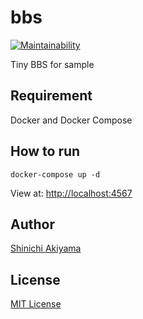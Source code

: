 bbs
===

[![Maintainability](https://api.codeclimate.com/v1/badges/b2c0cb73d156108f7d38/maintainability)](https://codeclimate.com/github/shakiyam/bbs/maintainability)

Tiny BBS for sample

Requirement
-----------

Docker and Docker Compose

How to run
----------

```console
docker-compose up -d
```

View at: <http://localhost:4567>

Author
------

[Shinichi Akiyama](https://github.com/shakiyam)

License
-------

[MIT License](http://www.opensource.org/licenses/mit-license.php)
